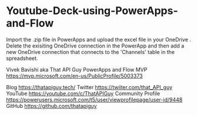 # Youtube-Deck-using-PowerApps-and-Flow

Import the .zip file in PowerApps and upload the excel file in your OneDrive . Delete the exisiting OneDrive connection in the PowerApp and then add a new OneDrive connection that connects to the 'Channels' table in the spreadsheet.

  
Vivek Bavishi aka That API Guy
PowerApps and Flow MVP 
https://mvp.microsoft.com/en-us/PublicProfile/5003373


Blog https://thatapiguy.tech/
Twitter https://twiiter.com/that_API_guy 
YouTube https://youtube.com/c/ThatAPIGuy 
Community Profile https://powerusers.microsoft.com/t5/user/viewprofilepage/user-id/9448
GitHub https://github.com/thatapiguy
